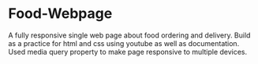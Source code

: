 # Food-Webpage
A fully responsive single web page about food ordering and delivery.
Build as a practice for html and css using youtube as well as documentation.
Used media query property to make page responsive to multiple devices.

